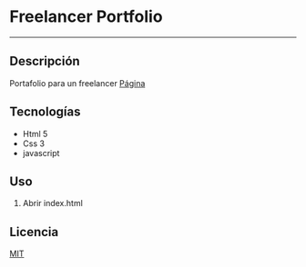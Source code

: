 # Freelancer Portfolio
---

## Descripción

Portafolio para un freelancer
[Página](https://FerGuevaraM95.github.io/freelancer/)

## Tecnologías

- Html 5
- Css 3
- javascript

## Uso

1. Abrir index.html

## Licencia

[MIT](http://opensource.org/licenses/MIT)
